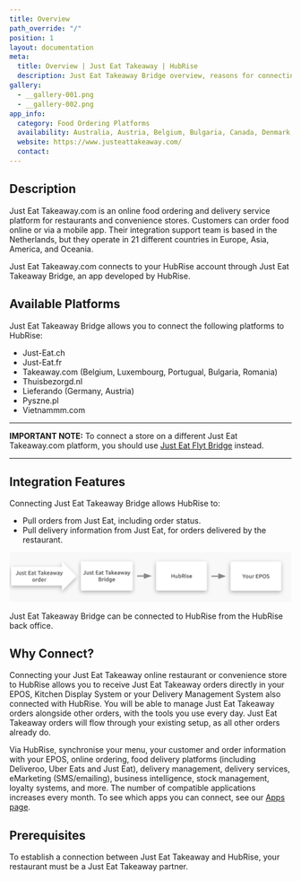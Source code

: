 ```yaml
---
title: Overview
path_override: "/"
position: 1
layout: documentation
meta:
  title: Overview | Just Eat Takeaway | HubRise
  description: Just Eat Takeaway Bridge overview, reasons for connecting it to HubRise and summary of integrated features. Synchronise data between your EPOS and your apps.
gallery:
  - __gallery-001.png
  - __gallery-002.png
app_info:
  category: Food Ordering Platforms
  availability: Australia, Austria, Belgium, Bulgaria, Canada, Denmark, France, Germany, Ireland, Israel, Italy, Luxembourg, Netherlands, New Zealand, Norway, Poland, Portugal, Romania, Spain, Switzerland, United Kingdom
  website: https://www.justeattakeaway.com/
  contact:
---
```


## Description

Just Eat Takeaway.com is an online food ordering and delivery service platform for restaurants and convenience stores. Customers can order food online or via a mobile app. Their integration support team is based in the Netherlands, but they operate in 21 different countries in Europe, Asia, America, and Oceania.

Just Eat Takeaway.com connects to your HubRise account through Just Eat Takeaway Bridge, an app developed by HubRise.

## Available Platforms

Just Eat Takeaway Bridge allows you to connect the following platforms to HubRise:

- Just-Eat.ch
- Just-Eat.fr
- Takeaway.com (Belgium, Luxembourg, Portugual, Bulgaria, Romania)
- Thuisbezorgd.nl
- Lieferando (Germany, Austria)
- Pyszne.pl
- Vietnammm.com

---

**IMPORTANT NOTE:** To connect a store on a different Just Eat Takeaway.com platform, you should use [Just Eat Flyt Bridge](/apps/just-eat-flyt/overview) instead.

---

## Integration Features

Connecting Just Eat Takeaway Bridge allows HubRise to:

- Pull orders from Just Eat, including order status.
- Pull delivery information from Just Eat, for orders delivered by the restaurant.

![Diagram of the connection flow between Just Eat Takeaway, Just Eat Takeaway Bridge, and HubRise](./images/000-2x-jet-connection-diagram.png)

Just Eat Takeaway Bridge can be connected to HubRise from the HubRise back office.

## Why Connect?

Connecting your Just Eat Takeaway online restaurant or convenience store to HubRise allows you to receive Just Eat Takeaway orders directly in your EPOS, Kitchen Display System or your Delivery Management System also connected with HubRise. You will be able to manage Just Eat Takeaway orders alongside other orders, with the tools you use every day. Just Eat Takeaway orders will flow through your existing setup, as all other orders already do.

Via HubRise, synchronise your menu, your customer and order information with your EPOS, online ordering, food delivery platforms (including Deliveroo, Uber Eats and Just Eat), delivery management, delivery services, eMarketing (SMS/emailing), business intelligence, stock management, loyalty systems, and more. The number of compatible applications increases every month. To see which apps you can connect, see our [Apps page](/apps).

## Prerequisites

To establish a connection between Just Eat Takeaway and HubRise, your restaurant must be a Just Eat Takeaway partner.
